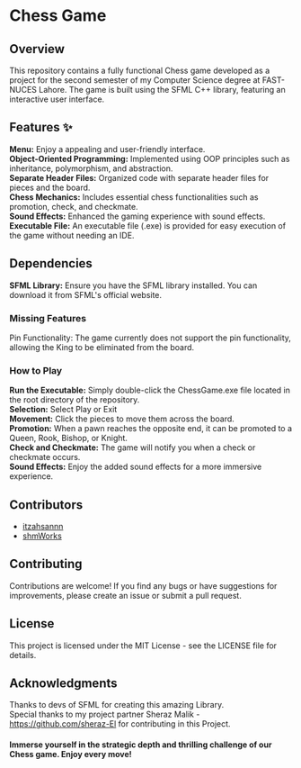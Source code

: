 # **Chess Game**
## **Overview** 
This repository contains a fully functional Chess game developed as a project for the second semester of my Computer Science degree at FAST-NUCES Lahore. The game is built using the SFML C++ library, featuring an interactive user interface.

## **Features** ✨
**Menu:** Enjoy a appealing and user-friendly interface.  
**Object-Oriented Programming:** Implemented using OOP principles such as inheritance, polymorphism, and abstraction.  
**Separate Header Files:** Organized code with separate header files for pieces and the board.  
**Chess Mechanics:** Includes essential chess functionalities such as promotion, check, and checkmate.  
**Sound Effects:** Enhanced the gaming experience with sound effects.  
**Executable File:** An executable file (.exe) is provided for easy execution of the game without needing an IDE.  

## Dependencies
**SFML Library:** Ensure you have the SFML library installed. You can download it from SFML's official website.

### Missing Features
Pin Functionality: The game currently does not support the pin functionality, allowing the King to be eliminated from the board.  

### How to Play
**Run the Executable:** Simply double-click the ChessGame.exe file located in the root directory of the repository.  
**Selection:** Select Play or Exit  
**Movement:** Click the pieces to move them across the board.  
**Promotion:** When a pawn reaches the opposite end, it can be promoted to a Queen, Rook, Bishop, or Knight.  
**Check and Checkmate:** The game will notify you when a check or checkmate occurs.  
**Sound Effects:** Enjoy the added sound effects for a more immersive experience.  

## Contributors

- [itzahsannn](https://github.com/itzahsannn)
- [shmWorks](https://github.com/shmWorks)

## Contributing
Contributions are welcome! If you find any bugs or have suggestions for improvements, please create an issue or submit a pull request.  

## License
This project is licensed under the MIT License - see the LICENSE file for details.  

## Acknowledgments  
Thanks to devs of SFML for creating this amazing Library.    
Special thanks to my project partner Sheraz Malik - https://github.com/sheraz-El for contributing in this Project.

#### **Immerse yourself in the strategic depth and thrilling challenge of our Chess game. Enjoy every move!**
